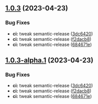 ## [1.0.3](https://github.com/wickedest/mergely-react/compare/v1.0.2...v1.0.3) (2023-04-23)


### Bug Fixes

* **ci:** tweak semantic-release ([3dc6420](https://github.com/wickedest/mergely-react/commit/3dc642013e8a245ea14084d90803d33b5161422b))
* **ci:** tweak semantic-release ([f2dacb8](https://github.com/wickedest/mergely-react/commit/f2dacb82de0c71766e7e27289b2f60eef6977daa))
* **ci:** tweak semantic-release ([684671e](https://github.com/wickedest/mergely-react/commit/684671eca2d5c9e38415498281d5fa7f2820dcd7))

## [1.0.3-alpha.1](https://github.com/wickedest/mergely-react/compare/v1.0.2...v1.0.3-alpha.1) (2023-04-23)


### Bug Fixes

* **ci:** tweak semantic-release ([3dc6420](https://github.com/wickedest/mergely-react/commit/3dc642013e8a245ea14084d90803d33b5161422b))
* **ci:** tweak semantic-release ([f2dacb8](https://github.com/wickedest/mergely-react/commit/f2dacb82de0c71766e7e27289b2f60eef6977daa))
* **ci:** tweak semantic-release ([684671e](https://github.com/wickedest/mergely-react/commit/684671eca2d5c9e38415498281d5fa7f2820dcd7))
